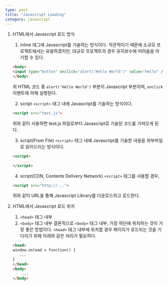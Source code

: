 ```yaml
---
type: post
title: "Javascript Loading"
category: javascript
---
```


1. HTML에서 Javascript 로드 방식
    1. inline
    태그에 Javascript를 기술하는 방식이다. 
    직관적이기 때문에 소규모 프로젝트에서는 유용하겠지만, 대규모 프로젝트의 경우 유지보수에 어려움을 야기할 수 있다. 
    ```HTML
    <body>
    <input type="button" onclick="alert('Hello World')" value="hello" />
    </body>
    ```
    위 HTML 코드 중 `alert('Hello World')` 부분이 Javascript 부분이며, `onclick` 이벤트에 의해 실행된다. 

    2. script
    `<script>` 태그 내에 Javascript를 기술하는 방식이다. 
    ```HTML
    <script src="test.js">
    ```
    위와 같이 사용하면 test.js 파일로부터 Javascript로 기술된 코드를 가져오게 된다. 

    3. script(From File)
    `<script>` 태그 내에 Javascript를 기술한 내용을 외부파일로 읽어드리는 방식이다. 
    ```HTML
    <script>
        ...
    </script>
    ```
    
    4. script(CDN, Contents Delivery Network)
    `<script>` 태그를 사용할 경우, 
    ```HTML
	<script src="http://...">
	```
	위와 같이 URL을 통해 Javascript Library를 다운로드하고 로드한다. 

2. HTML에서 Javascript 로드 위치
    1. `<head>` 태그 내부
    2. `<body>` 태그 내부
    결론적으로 `<body>` 태그 내부, 가장 하단에 위치하는 것이 가장 좋은 방법이다. 
    `<head>` 태그 내부에 위치할 경우 페이지가 로드되는 것을 기다리기 위해 아래와 같은 처리가 필요하다. 
    ```HTML
    <head>
    window.onload = function() {
	   ...
	}
	</head>
	<body>
		...
	</body>
	```

